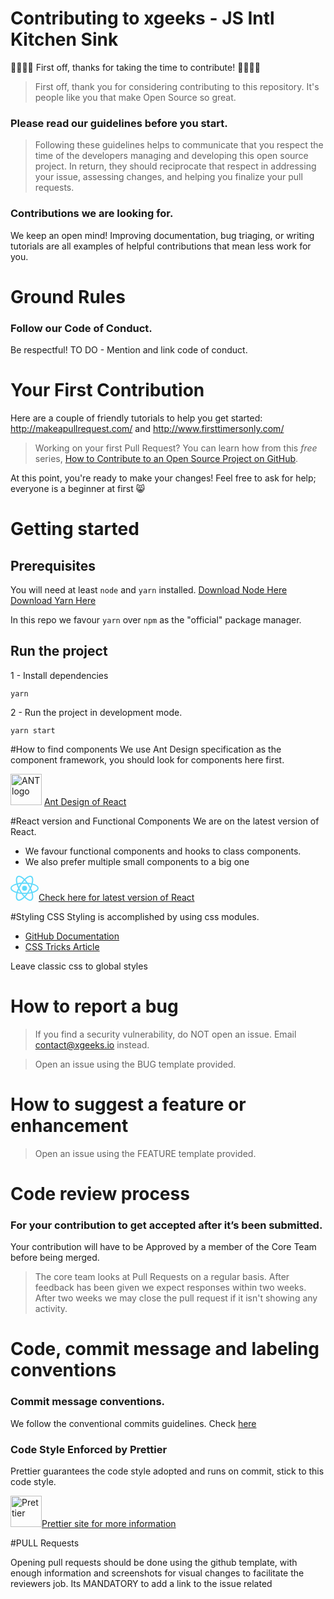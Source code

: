 # Contributing to xgeeks - JS Intl Kitchen Sink

🎉🚀🙌🏻 First off, thanks for taking the time to contribute! 🙌🏻🚀🎉

> First off, thank you for considering contributing to this repository. It's people like you that make Open Source so great.

### Please read our guidelines before you start.

> Following these guidelines helps to communicate that you respect the time of the developers managing and developing this open source project. In return, they should reciprocate that respect in addressing your issue, assessing changes, and helping you finalize your pull requests.

### Contributions we are looking for.

We keep an open mind! Improving documentation, bug triaging, or writing tutorials are all examples of helpful contributions that mean less work for you.

# Ground Rules

### Follow our Code of Conduct.

Be respectful!
TO DO - Mention and link code of conduct.

# Your First Contribution

Here are a couple of friendly tutorials to help you get started: http://makeapullrequest.com/ and http://www.firsttimersonly.com/

> Working on your first Pull Request? You can learn how from this _free_ series, [How to Contribute to an Open Source Project on GitHub](https://egghead.io/series/how-to-contribute-to-an-open-source-project-on-github).

At this point, you're ready to make your changes! Feel free to ask for help; everyone is a beginner at first :smile_cat:

# Getting started

## Prerequisites

You will need at least `node` and `yarn` installed.
[Download Node Here](https://nodejs.org/en/download/ "Download Node Here")
[Download Yarn Here](https://yarnpkg.com/lang/en/docs/install/ "Download Yarn Here")

In this repo we favour `yarn` over `npm` as the "official" package manager.

## Run the project

1 - Install dependencies

```
yarn
```

2 - Run the project in development mode.

```
yarn start
```
#How to find components
We use Ant Design specification as the component framework,  you should look for components here first.

<img alt="ANT logo" style="height: 50px;" src="https://gw.alipayobjects.com/zos/rmsportal/KDpgvguMpGfqaHPjicRK.svg"> [Ant Design of React](https://ant.design/docs/react/introduce "Ant Design of React")

#React version and Functional Components
We are on the latest version of React. 
- We favour functional components and hooks to class components.
- We also prefer multiple small components to a big one

<img src="data:image/svg+xml;base64,PHN2ZyB4bWxucz0iaHR0cDovL3d3dy53My5vcmcvMjAwMC9zdmciIHZpZXdCb3g9Ii0xMS41IC0xMC4yMzE3NCAyMyAyMC40NjM0OCI+CiAgPHRpdGxlPlJlYWN0IExvZ288L3RpdGxlPgogIDxjaXJjbGUgY3g9IjAiIGN5PSIwIiByPSIyLjA1IiBmaWxsPSIjNjFkYWZiIi8+CiAgPGcgc3Ryb2tlPSIjNjFkYWZiIiBzdHJva2Utd2lkdGg9IjEiIGZpbGw9Im5vbmUiPgogICAgPGVsbGlwc2Ugcng9IjExIiByeT0iNC4yIi8+CiAgICA8ZWxsaXBzZSByeD0iMTEiIHJ5PSI0LjIiIHRyYW5zZm9ybT0icm90YXRlKDYwKSIvPgogICAgPGVsbGlwc2Ugcng9IjExIiByeT0iNC4yIiB0cmFuc2Zvcm09InJvdGF0ZSgxMjApIi8+CiAgPC9nPgo8L3N2Zz4K" alt="React Logo" height="40">[Check here for latest version of React](https://reactjs.org/versions "Check here for latest version of React")

#Styling CSS
Styling is accomplished by using css modules.

- [GitHub Documentation](https://github.com/css-modules/css-modules "More Info!")
- [CSS Tricks Article](https://css-tricks.com/css-modules-part-1-need/ "CSS Tricks Article")

Leave classic css to global styles

# How to report a bug

> If you find a security vulnerability, do NOT open an issue. Email contact@xgeeks.io instead.

> Open an issue using the BUG template provided.

# How to suggest a feature or enhancement

> Open an issue using the FEATURE template provided.

# Code review process

### For your contribution to get accepted after it’s been submitted.

Your contribution will have to be Approved by a member of the Core Team before being merged.

> The core team looks at Pull Requests on a regular basis.
> After feedback has been given we expect responses within two weeks. After two weeks we may close the pull request if it isn't showing any activity.

# Code, commit message and labeling conventions

### Commit message conventions.

We follow the conventional commits guidelines. Check [here](https://www.conventionalcommits.org/en/v1.0.0/)

### Code Style Enforced by Prettier
Prettier guarantees the code style adopted and runs on commit, stick to this code style.

<img style="height: 50px;" src="https://prettier.io/icon.png" alt="Prettier">[Prettier site for more information](https://prettier.io/ "Prettier site for more information")

#PULL Requests

Opening pull requests should be done using the github template, with enough information and screenshots for visual changes to facilitate the reviewers job. Its MANDATORY to add a link to the issue related
